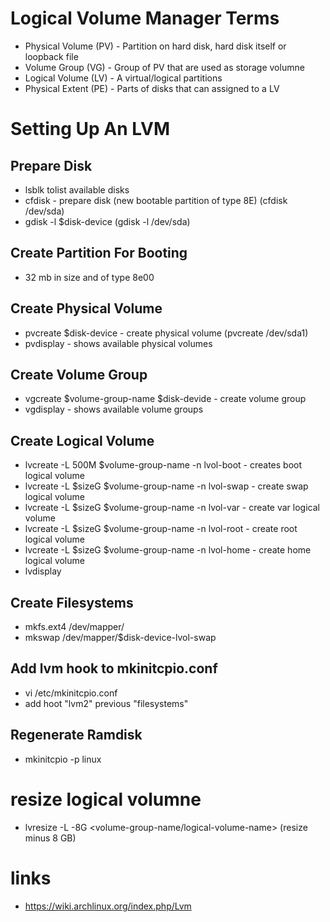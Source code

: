 # Logical Volume Manager Terms

* Physical Volume (PV) - Partition on hard disk, hard disk itself or loopback file
* Volume Group (VG) - Group of PV that are used as storage volumne
* Logical Volume (LV) - A virtual/logical partitions
* Physical Extent (PE) - Parts of disks that can assigned to a LV

# Setting Up An LVM

## Prepare Disk

* lsblk tolist available disks
* cfdisk - prepare disk (new bootable partition of type 8E) (cfdisk /dev/sda)
* gdisk -l $disk-device (gdisk -l /dev/sda)

## Create Partition For Booting

* 32 mb in size and of type 8e00

## Create Physical Volume

* pvcreate $disk-device - create physical volume (pvcreate /dev/sda1)
* pvdisplay - shows available physical volumes

## Create Volume Group

* vgcreate $volume-group-name $disk-devide - create volume group
* vgdisplay - shows available  volume groups

## Create Logical Volume

* lvcreate -L 500M $volume-group-name -n lvol-boot - creates boot logical volume
* lvcreate -L $sizeG $volume-group-name -n lvol-swap - create swap logical volume
* lvcreate -L $sizeG $volume-group-name -n lvol-var - create var logical volume
* lvcreate -L $sizeG $volume-group-name -n lvol-root - create root logical volume
* lvcreate -L $sizeG $volume-group-name -n lvol-home - create home logical volume
* lvdisplay

## Create Filesystems

* mkfs.ext4 /dev/mapper/
* mkswap /dev/mapper/$disk-device-lvol-swap


## Add lvm hook to mkinitcpio.conf

* vi /etc/mkinitcpio.conf
* add hoot "lvm2" previous "filesystems"

## Regenerate Ramdisk

* mkinitcpio -p linux

# resize logical volumne

* lvresize -L -8G <volume-group-name/logical-volume-name> (resize minus 8 GB)

# links

* https://wiki.archlinux.org/index.php/Lvm

